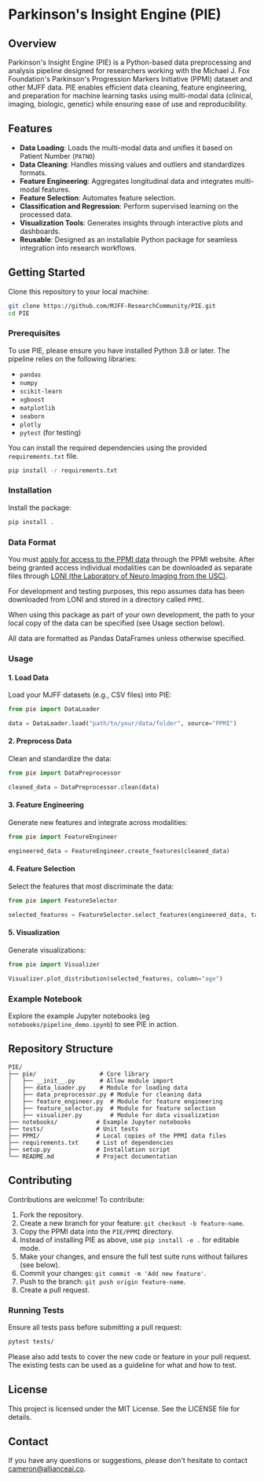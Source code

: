 # Parkinson's Insight Engine (PIE)

## Overview
Parkinson's Insight Engine (PIE) is a Python-based data preprocessing and analysis pipeline designed for researchers working with the Michael J. Fox Foundation's Parkinson's Progression Markers Initiative (PPMI) dataset and other MJFF data. PIE enables efficient data cleaning, feature engineering, and preparation for machine learning tasks using multi-modal data (clinical, imaging, biologic, genetic) while ensuring ease of use and reproducibility.

## Features
- **Data Loading**: Loads the multi-modal data and unifies it based on Patient Number (`PATNO`)
- **Data Cleaning**: Handles missing values and outliers and standardizes formats.
- **Feature Engineering**: Aggregates longitudinal data and integrates multi-modal features.
- **Feature Selection**: Automates feature selection.
- **Classification and Regression**: Perform supervised learning on the processed data.
- **Visualization Tools**: Generates insights through interactive plots and dashboards.
- **Reusable**: Designed as an installable Python package for seamless integration into research workflows.

## Getting Started

Clone this repository to your local machine:

```bash
git clone https://github.com/MJFF-ResearchCommunity/PIE.git
cd PIE
```

### Prerequisites
To use PIE, please ensure you have installed Python 3.8 or later. The pipeline relies on the following libraries:

- `pandas`
- `numpy`
- `scikit-learn`
- `xgboost`
- `matplotlib`
- `seaborn`
- `plotly`
- `pytest` (for testing)
  

You can install the required dependencies using the provided `requirements.txt` file.

```bash
pip install -r requirements.txt
```

### Installation

Install the package:

```bash
pip install .
```

### Data Format

You must [apply for access to the PPMI data](https://www.ppmi-info.org/access-data-specimens/download-data) through the PPMI website. After being granted access individual modalities can be downloaded as separate files through [LONI (the Laboratory of Neuro Imaging from the USC)](https://ida.loni.usc.edu/login.jsp).

For development and testing purposes, this repo assumes data has been downloaded from LONI and stored in a directory called `PPMI`.

When using this package as part of your own development, the path to your local copy of the data can be specified (see Usage section below).

All data are formatted as Pandas DataFrames unless otherwise specified.

### Usage

#### 1. Load Data
Load your MJFF datasets (e.g., CSV files) into PIE:

```python
from pie import DataLoader

data = DataLoader.load("path/to/your/data/folder", source="PPMI")
```

#### 2. Preprocess Data
Clean and standardize the data:

```python
from pie import DataPreprocessor

cleaned_data = DataPreprocessor.clean(data)
```

#### 3. Feature Engineering
Generate new features and integrate across modalities:

```python
from pie import FeatureEngineer

engineered_data = FeatureEngineer.create_features(cleaned_data)
```

#### 4. Feature Selection
Select the features that most discriminate the data:

```python
from pie import FeatureSelector

selected_features = FeatureSelector.select_features(engineered_data, target_column="COHORT")

```

#### 5. Visualization
Generate visualizations:

```python
from pie import Visualizer

Visualizer.plot_distribution(selected_features, column="age")
```

### Example Notebook
Explore the example Jupyter notebooks (eg `notebooks/pipeline_demo.ipynb`) to see PIE in action.

## Repository Structure
```plaintext
PIE/
├── pie/                  # Core library
│   ├── __init__.py       # Allow module import
│   ├── data_loader.py    # Module for loading data
│   ├── data_preprocessor.py # Module for cleaning data
│   ├── feature_engineer.py  # Module for feature engineering
│   ├── feature_selector.py  # Module for feature selection
│   ├── visualizer.py        # Module for data visualization
├── notebooks/           # Example Jupyter notebooks
├── tests/               # Unit tests
├── PPMI/                # Local copies of the PPMI data files
├── requirements.txt     # List of dependencies
├── setup.py             # Installation script
└── README.md            # Project documentation
```

## Contributing
Contributions are welcome! To contribute:
1. Fork the repository.
2. Create a new branch for your feature: `git checkout -b feature-name`.
3. Copy the PPMI data into the `PIE/PPMI` directory.
4. Instead of installing PIE as above, use `pip install -e .` for editable mode.
5. Make your changes, and ensure the full test suite runs without failures (see below).
6. Commit your changes: `git commit -m 'Add new feature'`.
7. Push to the branch: `git push origin feature-name`.
8. Create a pull request.

### Running Tests
Ensure all tests pass before submitting a pull request:

```bash
pytest tests/
```

Please also add tests to cover the new code or feature in your pull request. The existing tests can be used as a guideline for what and how to test.

## License
This project is licensed under the MIT License. See the LICENSE file for details.

## Contact
If you have any questions or suggestions, please don't hesitate to contact cameron@allianceai.co.
